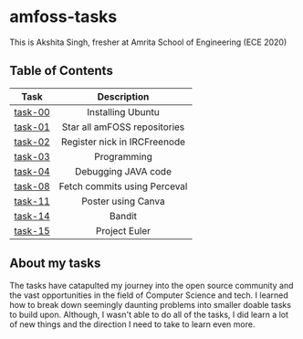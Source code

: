 # amfoss-tasks
This is Akshita Singh, fresher at Amrita School of Engineering (ECE 2020)

## Table of Contents 
|  **Task**                                                                      | **Description**              |
|--------------------------------------------------------------------------------| :---------------------------:|           
|  [task-00](https://github.com/aksHITa47/amfoss-tasks/tree/main/task-00)        |    Installing Ubuntu         |
|  [task-01](https://github.com/aksHITa47/amfoss-tasks/tree/main/task-01)        | Star all amFOSS repositories | 
|  [task-02](https://github.com/aksHITa47/amfoss-tasks/tree/main/task-02)        | Register nick in IRCFreenode |
|  [task-03](https://github.com/aksHITa47/amfoss-tasks/tree/main/task-03)        |Programming                   |
|  [task-04](https://github.com/aksHITa47/amfoss-tasks/tree/main/task-04)        | Debugging JAVA code          |
|  [task-08](https://github.com/aksHITa47/amfoss-tasks/tree/main/task-08)        | Fetch commits using Perceval |
|  [task-11](https://github.com/aksHITa47/amfoss-tasks/tree/main/task-11)        | Poster using Canva           |
|  [task-14](https://github.com/aksHITa47/amfoss-tasks/tree/main/task-14)        | Bandit                       |
|  [task-15](https://github.com/aksHITa47/amfoss-tasks/tree/main/task-15)        | Project Euler                |


## About my tasks
The tasks have catapulted my journey into the open source community and the vast opportunities in the field of Computer Science and tech.
I learned how to break down seemingly daunting problems into smaller doable tasks to build upon. Although, I wasn't able to do all of the tasks, I did learn a lot of new things and the direction I need to take to learn even more. 

